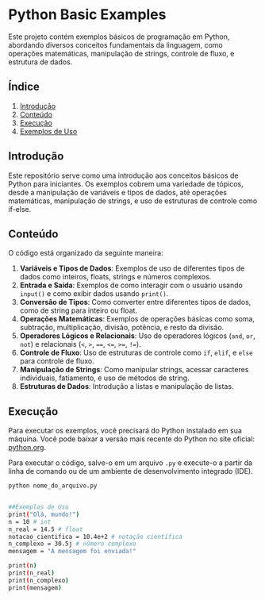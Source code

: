 # Python Basic Examples

Este projeto contém exemplos básicos de programação em Python, abordando diversos conceitos fundamentais da linguagem, como operações matemáticas, manipulação de strings, controle de fluxo, e estrutura de dados. 

## Índice

1. [Introdução](#introdução)
2. [Conteúdo](#conteúdo)
3. [Execução](##execução)
4. [Exemplos de Uso](#exemplos-de-uso)

## Introdução

Este repositório serve como uma introdução aos conceitos básicos de Python para iniciantes. Os exemplos cobrem uma variedade de tópicos, desde a manipulação de variáveis e tipos de dados, até operações matemáticas, manipulação de strings, e uso de estruturas de controle como if-else.

## Conteúdo

O código está organizado da seguinte maneira:

1. **Variáveis e Tipos de Dados**: Exemplos de uso de diferentes tipos de dados como inteiros, floats, strings e números complexos.
2. **Entrada e Saída**: Exemplos de como interagir com o usuário usando `input()` e como exibir dados usando `print()`.
3. **Conversão de Tipos**: Como converter entre diferentes tipos de dados, como de string para inteiro ou float.
4. **Operações Matemáticas**: Exemplos de operações básicas como soma, subtração, multiplicação, divisão, potência, e resto da divisão.
5. **Operadores Lógicos e Relacionais**: Uso de operadores lógicos (`and`, `or`, `not`) e relacionais (`<`, `>`, `==`, `<=`, `>=`, `!=`).
6. **Controle de Fluxo**: Uso de estruturas de controle como `if`, `elif`, e `else` para controle de fluxo.
7. **Manipulação de Strings**: Como manipular strings, acessar caracteres individuais, fatiamento, e uso de métodos de string.
8. **Estruturas de Dados**: Introdução a listas e manipulação de listas.

## Execução

Para executar os exemplos, você precisará do Python instalado em sua máquina. Você pode baixar a versão mais recente do Python no site oficial: [python.org](https://www.python.org/).

Para executar o código, salve-o em um arquivo `.py` e execute-o a partir da linha de comando ou de um ambiente de desenvolvimento integrado (IDE).

```bash
python nome_do_arquivo.py


##Exemplos de Uso
print("Olá, mundo!")
n = 10 # int
n_real = 14.5 # float
notacao_cientifica = 10.4e+2 # notação científica
n_complexo = 30.5j # número complexo
mensagem = "A mensagem foi enviada!"

print(n)
print(n_real)
print(n_complexo)
print(mensagem)